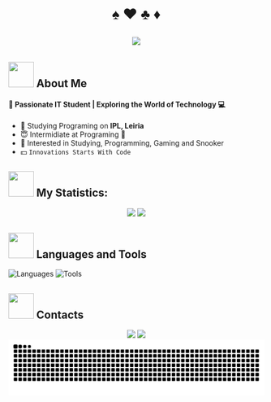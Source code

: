 
# <p align="center"> :spades: :hearts: :clubs: :diamonds: </p>

<div align="center">
    <img src="https://readme-typing-svg.demolab.com?font=JetBrains+Mono&pause=1000&color=a4fff7&center=true&random=false&width=450&lines=Hello+World!!;My+name+is+R%C3%BAben+Gomes">
</div>

## <img src="https://raw.githubusercontent.com/nixin72/nixin72/master/wave.gif" width="50px" height="50px"/> About Me

#### :rose: Passionate IT Student | Exploring the World of Technology :computer: 
- :school: Studying Programing on **IPL, Leiria**
- :innocent: Intermidiate at Programing :penguin:
- :cookie: Interested in Studying, Programming, Gaming and Snooker
- :dollar: `Innovations Starts With Code `

<!-- Add the Statistic-->

## <img src="https://giphy.com/stickers/H4cBu6XqKJtGujEXll" width="50px" height="50px" /> My Statistics:
<div align="center">
    <img src="https://github-readme-stats.vercel.app/api?username=RubinhoGomes&theme=vue-dark&show_icons=true&hide_border=true&count_private=true"/>
    <img src="https://github-readme-streak-stats.herokuapp.com/?user=RubinhoGomes&theme=vue-dark&hide_border=true" />
</div>


<!-- Languages and Tools, To add, search the respective icon on 
https://github.com/tandpfun/skill-icons?tab=readme-ov-file#icons-list -->

## <img src="https://media2.giphy.com/media/QssGEmpkyEOhBCb7e1/giphy.gif?cid=ecf05e47a0n3gi1bfqntqmob8g9aid1oyj2wr3ds3mg700bl&rid=giphy.gif" width="50px" height="50px" /> Languages and Tools

<img src="https://skillicons.dev/icons?i=bash,c,cpp,cs,py,java,html,css,js,php,jquery,mysql,sqlite,md" alt="Languages"/>

<img src="https://skillicons.dev/icons?i=vscode,atom,vim,neovim,linux,git,dotnet,docker,cmake,bootstrap,laravel,arduino,raspberrypi" alt="Tools" />


<!-- Contacts, same as before, search the icon add the respective information and make sure everything is running well -->

## <img src="https://giphy.com/stickers/VIWVhLsuxwBPtLYX8k" width="50px" height="50px" /> Contacts
<div align="center">
<!-- LinkedIn -->
<a href="https://www.linkedin.com/in/r%C3%BAben-gomes-b25a9a295/"><img src="https://skillicons.dev/icons?i=linkedin"/></a>
<!-- Discord -->
<a href=""> <img src="https://skillicons.dev/icons?i=discord" /></a>
<!-- Instagram -->
<!-- X / Twitter -->
<!-- My Portefolio -->
</div>

<!-- Snake Game -->

<img src="https://raw.githubusercontent.com/RubinhoGomes/RubinhoGomes/output/snake.svg" alt="Snake Game"/>

